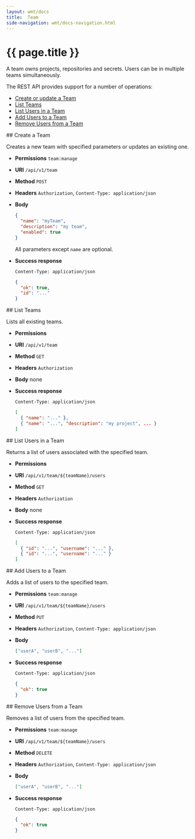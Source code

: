 ```yaml
---
layout: wmt/docs
title:  Team
side-navigation: wmt/docs-navigation.html
---
```


# {{ page.title }}

A team owns projects, repositories and secrets. Users can be in
multiple teams simultaneously.

The REST API provides support for a number of operations:

- [Create or update a Team](#create-team)
- [List Teams](#list-teams)
- [List Users in a Team](#list-users)
- [Add Users to a Team](#add-users)
- [Remove Users from a Team](#remove-users)

<a name="create-team"/>
## Create a Team

Creates a new team with specified parameters or updates an existing one.

* **Permissions** `team:manage`
* **URI** `/api/v1/team`
* **Method** `POST`
* **Headers** `Authorization`, `Content-Type: application/json`
* **Body**
    ```json
    {
      "name": "myTeam",
      "description": "my team",
      "enabled": true
    }
    ```
    All parameters except `name` are optional.
    
* **Success response**
    ```
    Content-Type: application/json
    ```

    ```json
    {
      "ok": true,
      "id": "..."
    }
    ```

<a name="list-teams">
## List Teams

Lists all existing teams.

* **Permissions**
* **URI** `/api/v1/team`
* **Method** `GET`
* **Headers** `Authorization`
* **Body**
    none
* **Success response**
    ```
    Content-Type: application/json
    ```

    ```json
    [
      { "name": "..." },
      { "name": "...", "description": "my project", ... }
    ]
    ```

<a name="list-users">
## List Users in a Team

Returns a list of users associated with the specified team.

* **Permissions**
* **URI** `/api/v1/team/${teamName}/users`
* **Method** `GET`
* **Headers** `Authorization`
* **Body**
    none
* **Success response**
    ```
    Content-Type: application/json
    ```

    ```json
    [
      { "id": "...", "username": "..." },
      { "id": "...", "username": "..." }
    ]
    ```

<a name="add-users">
## Add Users to a Team

Adds a list of users to the specified team.

* **Permissions** `team:manage`
* **URI** `/api/v1/team/${teamName}/users`
* **Method** `PUT`
* **Headers** `Authorization`, `Content-Type: application/json`
* **Body**
    ```json
    ["userA", "userB", "..."]
    ```
* **Success response**
    ```
    Content-Type: application/json
    ```

    ```json
    {
      "ok": true
    }
    ```

<a name="remove-users">
## Remove Users from a Team

Removes a list of users from the specified team.

* **Permissions** `team:manage`
* **URI** `/api/v1/team/${teamName}/users`
* **Method** `DELETE`
* **Headers** `Authorization`, `Content-Type: application/json`
* **Body**
    ```json
    ["userA", "userB", "..."]
    ```
* **Success response**
    ```
    Content-Type: application/json
    ```

    ```json
    {
      "ok": true
    }
    ```
